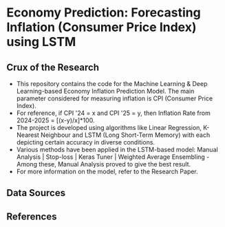# Economy Prediction: Forecasting Inflation (Consumer Price Index) using LSTM

## Crux of the Research
* This repository contains the code for the Machine Learning & Deep Learning-based Economy Inflation Prediction Model. The main parameter considered for measuring inflation is CPI (Consumer Price Index).
* For reference, if CPI '24 = x and CPI '25 = y, then Inflation Rate from 2024-2025 = [(x-y)/x]*100.
* The project is developed using algorithms like Linear Regression, K-Nearest Neighbour and LSTM (Long Short-Term Memory) with each depicting certain accuracy in diverse conditions.
* Various methods have been applied in the LSTM-based model: Manual Analysis | Stop-loss | Keras Tuner | Weighted Average Ensembling - Among these, Manual Analysis proved to give the best result.
* For more information on the model, refer to the Research Paper.

## Data Sources
## References

